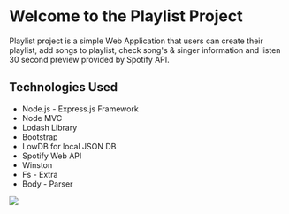 Welcome to the Playlist Project
=========================
Playlist project is a simple Web Application that users can create their playlist, add songs to playlist, check song's & singer information and listen 30 second preview provided by Spotify API.

## Technologies Used

* Node.js - Express.js Framework
* Node MVC
* Lodash Library
* Bootstrap
* LowDB for local JSON DB
* Spotify Web API
* Winston
* Fs - Extra
* Body - Parser

![](http://www.sebahattinonurozler.com/wp-content/uploads/2019/03/webApp_7.png)
